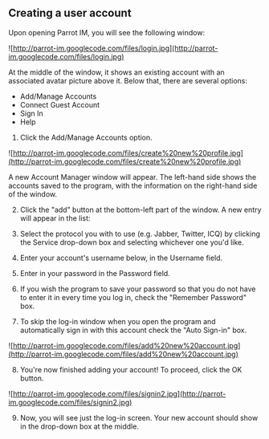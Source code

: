 ## Creating a user account ##

Upon opening Parrot IM, you will see the following window:

![http://parrot-im.googlecode.com/files/login.jpg](http://parrot-im.googlecode.com/files/login.jpg)

At the middle of the window, it shows an existing account with an associated avatar picture above it. Below that, there are several options:
  * Add/Manage Accounts
  * Connect Guest Account
  * Sign In
  * Help

1. Click the Add/Manage Accounts option.

![http://parrot-im.googlecode.com/files/create%20new%20profile.jpg](http://parrot-im.googlecode.com/files/create%20new%20profile.jpg)

A new Account Manager window will appear. The left-hand side shows the accounts saved to the program, with the information on the right-hand side of the window.

2. Click the "add" button at the bottom-left part of the window. A new entry will appear in the list:

3. Select the protocol you with to use (e.g. Jabber, Twitter, ICQ) by clicking the Service drop-down box and selecting whichever one you'd like.

4. Enter your account's username below, in the Username field.

5. Enter in your password in the Password field.

6. If you wish the program to save your password so that you do not have to enter it in every time you log in, check the "Remember Password" box.

7. To skip the log-in window when you open the program and automatically sign in with this account check the "Auto Sign-in" box.

![http://parrot-im.googlecode.com/files/add%20new%20account.jpg](http://parrot-im.googlecode.com/files/add%20new%20account.jpg)

8. You're now finished adding your account! To proceed, click the OK button.

![http://parrot-im.googlecode.com/files/signin2.jpg](http://parrot-im.googlecode.com/files/signin2.jpg)

9. Now, you will see just the log-in screen. Your new account should show in the drop-down box at the middle.